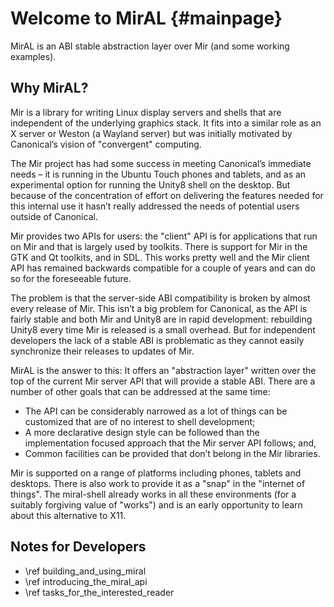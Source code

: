 Welcome to MirAL {#mainpage}
================

MirAL is an ABI stable abstraction layer over Mir (and some working examples).

Why MirAL?
----------

Mir is a library for writing Linux display servers and shells that are
independent of the underlying graphics stack. It fits into a similar role as an
X server or Weston (a Wayland server) but was initially motivated by Canonical’s
vision of "convergent" computing.

The Mir project has had some success in meeting Canonical’s immediate needs –
it is running in the Ubuntu Touch phones and tablets, and as an experimental
option for running the Unity8 shell on the desktop.  But because of the
concentration of effort on delivering the features needed for this internal use
it hasn’t really addressed the needs of potential users outside of Canonical.

Mir provides two APIs for users: the "client" API is for applications that run
on Mir and that is largely used by toolkits. There is support for Mir in the GTK
and Qt toolkits, and in SDL. This works pretty well and the Mir client API has
remained backwards compatible for a couple of years and can do so for the
foreseeable future.

The problem is that the server-side ABI compatibility is broken by almost every
release of Mir. This isn’t a big problem for Canonical, as the API is fairly
stable and both Mir and Unity8 are in rapid development: rebuilding Unity8
every time Mir is released is a small overhead. But for independent developers
the lack of a stable ABI is problematic as they cannot easily synchronize their
releases to updates of Mir.

MirAL is the answer to this: It offers an "abstraction layer" written over the
top of the current Mir server API that will provide a stable ABI. There are a
number of other goals that can be addressed at the same time:

  - The API can be considerably narrowed as a lot of things can be customized
    that are of no interest to shell development;
  - A more declarative design style can be followed than the implementation
    focused approach that the Mir server API follows; and,
  - Common facilities can be provided that don’t belong in the Mir libraries.
  
Mir is supported on a range of platforms including phones, tablets and desktops.
There is also work to provide it as a "snap" in the "internet of things". The
miral-shell already works in all these environments (for a suitably forgiving
value of "works") and is an early opportunity to learn about this alternative
to X11.

Notes for Developers
--------------------

 - \ref building_and_using_miral
 - \ref introducing_the_miral_api
 - \ref tasks_for_the_interested_reader
